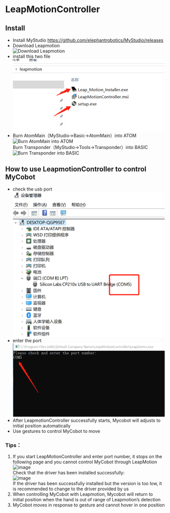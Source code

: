 # LeapMotionController
## Install
- Install MyStudio  https://github.com/elephantrobotics/MyStudio/releases
- Download Leapmotion  
    ![Download Leapmotion](https://user-images.githubusercontent.com/48149929/122377161-69626700-cf97-11eb-87b9-5d885db2c1d6.png)
- install this two file
    ![install this two file](./res/step1.png)
- Burn AtomMain（MyStudio->Basic->AtomMain）into ATOM   
    ![Burn AtomMain into ATOM](https://user-images.githubusercontent.com/48149929/122373873-6ca82380-cf94-11eb-8c15-db411fbf3a16.png)  
  Burn Transponder（MyStudio->Tools->Transponder）into BASIC  
    ![Burn Transponder into BASIC](https://user-images.githubusercontent.com/48149929/122374042-9a8d6800-cf94-11eb-86eb-6d9b2eb79c67.png) 
## How to use LeapmotionController to control MyCobot  
- check the usb port
    ![check the usb port](./res/step2.png)
- enter the port
    ![enter the port](./res/step3.png)
- After LeapmotionController successfully starts, Mycobot will adjusts to initial position automatically 
- Use gestures to control MyCobot to move

### Tips：
1. If you start LeapMotionController and enter port number, it stops on the following page and you cannot control MyCobot through LeapMotion  
    ![image](https://user-images.githubusercontent.com/48149929/122374352-e2ac8a80-cf94-11eb-8691-6dda8c009777.png)  
   Check that the driver has been installed successfully:  
    ![image](https://user-images.githubusercontent.com/48149929/122374387-ec35f280-cf94-11eb-8c55-735d46e96267.png)  
   If the driver has been successfully installed but the version is too low, it is recommended to change to the driver provided by us
2. When controlling MyCobot with Leapmotion, Mycobot will return to initial position when the hand is out of range of Leapmotion’s detection
3. MyCobot moves in response to gesture and cannot hover in one position
